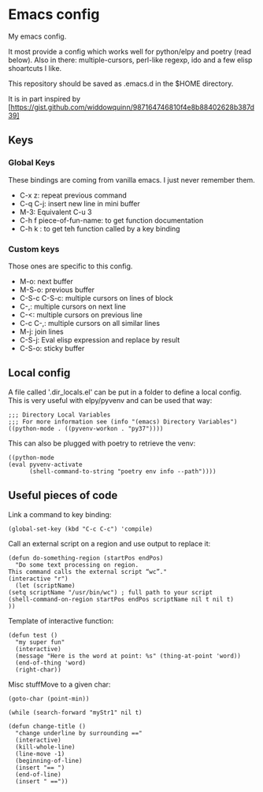 # Emacs config

My emacs config.

It most provide a config which works well for python/elpy and poetry (read below).
Also in there: multiple-cursors, perl-like regexp, ido and a few elisp shoartcuts I like.

This repository should be saved as .emacs.d in the $HOME directory.

It is in part inspired by [https://gist.github.com/widdowquinn/987164746810f4e8b88402628b387d39]


## Keys


### Global Keys

These bindings are coming from vanilla emacs. I just never remember them.

- C-x z: repeat previous command
- C-q C-j: insert new line in mini buffer
- M-3: Equivalent C-u 3
- C-h f piece-of-fun-name: to get function documentation
- C-h k <key binding>: to get teh function called by a key binding


### Custom keys

Those ones are specific to this config.

- M-o: next buffer
- M-S-o: previous buffer
- C-S-c C-S-c: multiple cursors on lines of block
- C-,: multiple cursors on next line
- C-<: multiple cursors on previous line
- C-c C-,: multiple cursors on all similar lines
- M-j: join lines
- C-S-j: Eval elisp expression and replace by result
- C-S-o: sticky buffer


## Local config

A file called '.dir_locals.el' can be put in a folder to define a local config.
This is very useful with elpy/pyvenv and can be used that way:

    ;;; Directory Local Variables
    ;;; For more information see (info "(emacs) Directory Variables")
    ((python-mode . ((pyvenv-workon . "py37"))))

This can also be plugged with poetry to retrieve the venv:

    ((python-mode
	(eval pyvenv-activate
	      (shell-command-to-string "poetry env info --path"))))


## Useful pieces of code

Link a command to key binding:

    (global-set-key (kbd "C-c C-c") 'compile)

Call an external script on a region and use output to replace it:

    (defun do-something-region (startPos endPos)
      "Do some text processing on region.
    This command calls the external script “wc”."
    (interactive "r")
      (let (scriptName)
	(setq scriptName "/usr/bin/wc") ; full path to your script
	(shell-command-on-region startPos endPos scriptName nil t nil t)
	))

Template of interactive function:

    (defun test ()
      "my super fun"
      (interactive)
      (message "Here is the word at point: %s" (thing-at-point 'word))
      (end-of-thing 'word)
      (right-char))

Misc stuffMove to a given char:

    (goto-char (point-min))

    (while (search-forward "myStr1" nil t)

    (defun change-title ()
      "change underline by surrounding =="
      (interactive)
      (kill-whole-line)
      (line-move -1)
      (beginning-of-line)
      (insert "== ")
      (end-of-line)
      (insert " =="))
